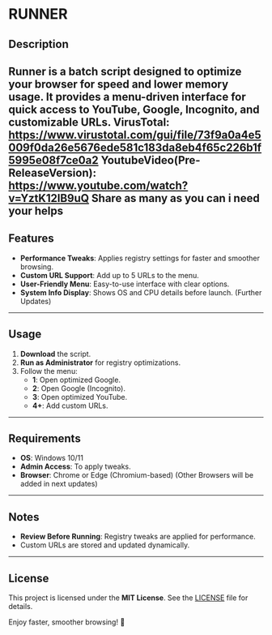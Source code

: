 # RUNNER  

## Description  
**Runner** is a batch script designed to optimize your browser for speed and lower memory usage. It provides a menu-driven interface for quick access to YouTube, Google, Incognito, and customizable URLs.
VirusTotal: https://www.virustotal.com/gui/file/73f9a0a4e5009f0da26e5676ede581c183da8eb4f65c226b1f5995e08f7ce0a2
YoutubeVideo(Pre-ReleaseVersion): https://www.youtube.com/watch?v=YztK12lB9uQ
Share as many as you can i need your helps
---

## Features  
- **Performance Tweaks**: Applies registry settings for faster and smoother browsing.  
- **Custom URL Support**: Add up to 5 URLs to the menu.  
- **User-Friendly Menu**: Easy-to-use interface with clear options.  
- **System Info Display**: Shows OS and CPU details before launch. (Further Updates)

---

## Usage  
1. **Download** the script.  
2. **Run as Administrator** for registry optimizations.  
3. Follow the menu:  
   - **1**: Open optimized Google.  
   - **2**: Open Google (Incognito).  
   - **3**: Open optimized YouTube.  
   - **4+**: Add custom URLs.  

---

## Requirements  
- **OS**: Windows 10/11  
- **Admin Access**: To apply tweaks.  
- **Browser**: Chrome or Edge (Chromium-based) (Other Browsers will be added in next updates)

---

## Notes  
- **Review Before Running**: Registry tweaks are applied for performance.
- Custom URLs are stored and updated dynamically.

---

## License  
This project is licensed under the **MIT License**. See the [LICENSE](LICENSE) file for details.

Enjoy faster, smoother browsing! 🚀
